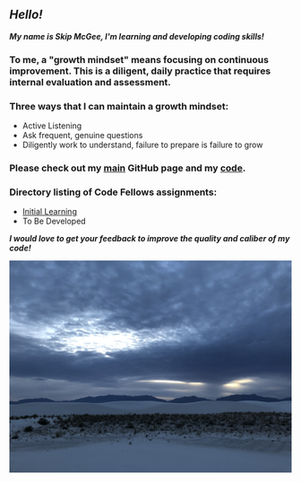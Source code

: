 
## *Hello!*

***My name is Skip McGee, I'm learning and developing coding skills!***

### To me, a "growth mindset" means focusing on continuous improvement. This is a diligent, daily practice that requires internal evaluation and assessment.
### Three ways that I can maintain a growth mindset:
  - Active Listening
  - Ask frequent, genuine questions
  - Diligently work to understand, failure to prepare is failure to grow

### Please check out my [main](https://skipmcgee.github.io) GitHub page and my [code](https://github.com/skipmcgee).

### Directory listing of Code Fellows assignments:
  - [Initial Learning](/initial_learning.md)
  - To Be Developed
  

***I would love to get your feedback to improve the quality and caliber of my code!***

![White Sands, New Mexico](/images/whitesands.jpg)




